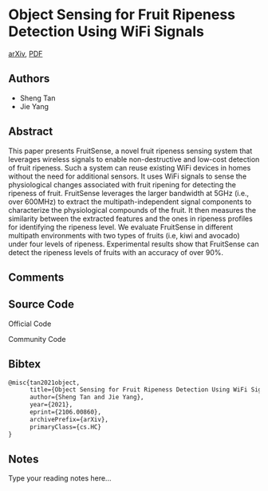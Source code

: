 
# Object Sensing for Fruit Ripeness Detection Using WiFi Signals

[arXiv](https://arxiv.org/abs/2106.0860), [PDF](https://arxiv.org/pdf/2106.0860.pdf)

## Authors

- Sheng Tan
- Jie Yang

## Abstract

This paper presents FruitSense, a novel fruit ripeness sensing system that leverages wireless signals to enable non-destructive and low-cost detection of fruit ripeness. Such a system can reuse existing WiFi devices in homes without the need for additional sensors. It uses WiFi signals to sense the physiological changes associated with fruit ripening for detecting the ripeness of fruit. FruitSense leverages the larger bandwidth at 5GHz (i.e., over 600MHz) to extract the multipath-independent signal components to characterize the physiological compounds of the fruit. It then measures the similarity between the extracted features and the ones in ripeness profiles for identifying the ripeness level. We evaluate FruitSense in different multipath environments with two types of fruits (i.e, kiwi and avocado) under four levels of ripeness. Experimental results show that FruitSense can detect the ripeness levels of fruits with an accuracy of over 90%.

## Comments



## Source Code

Official Code



Community Code



## Bibtex

```tex
@misc{tan2021object,
      title={Object Sensing for Fruit Ripeness Detection Using WiFi Signals}, 
      author={Sheng Tan and Jie Yang},
      year={2021},
      eprint={2106.00860},
      archivePrefix={arXiv},
      primaryClass={cs.HC}
}
```

## Notes

Type your reading notes here...


